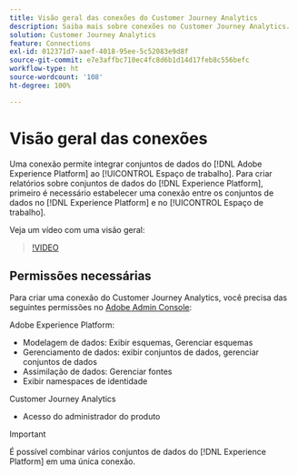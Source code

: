 ```yaml
---
title: Visão geral das conexões do Customer Journey Analytics
description: Saiba mais sobre conexões no Customer Journey Analytics.
solution: Customer Journey Analytics
feature: Connections
exl-id: 012371d7-aaef-4018-95ee-5c52083e9d8f
source-git-commit: e7e3affbc710ec4fc8d6b1d14d17feb8c556befc
workflow-type: ht
source-wordcount: '108'
ht-degree: 100%

---
```


# Visão geral das conexões

Uma conexão permite integrar conjuntos de dados do [!DNL Adobe Experience Platform] ao [!UICONTROL Espaço de trabalho]. Para criar relatórios sobre conjuntos de dados do [!DNL Experience Platform], primeiro é necessário estabelecer uma conexão entre os conjuntos de dados no [!DNL Experience Platform] e no [!UICONTROL Espaço de trabalho].

Veja um vídeo com uma visão geral:

>[!VIDEO](https://video.tv.adobe.com/v/35111/?quality=12&learn=on)

## Permissões necessárias

Para criar uma conexão do Customer Journey Analytics, você precisa das seguintes permissões no [Adobe Admin Console](https://helpx.adobe.com/br/enterprise/admin-guide.html/enterprise/using/manage-permissions-and-roles.ug.html):

Adobe Experience Platform:
* Modelagem de dados: Exibir esquemas, Gerenciar esquemas
* Gerenciamento de dados: exibir conjuntos de dados, gerenciar conjuntos de dados
* Assimilação de dados: Gerenciar fontes
* Exibir namespaces de identidade

Customer Journey Analytics
* Acesso do administrador do produto

>[!IMPORTANT]
>
>É possível combinar vários conjuntos de dados do [!DNL Experience Platform] em uma única conexão.
